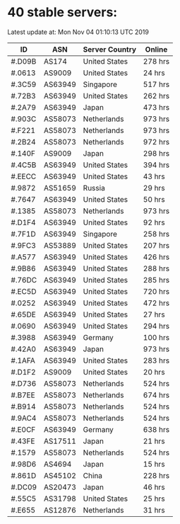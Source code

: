 # 40 stable servers:

Latest update at: Mon Nov 04 01:10:13 UTC 2019

| ID | ASN | Server Country | Online |
| -- | --- | -------------- | ------ |
| #.D09B | AS174 | United States | 278 hrs |
| #.0613 | AS9009 | United States | 24 hrs |
| #.3C59 | AS63949 | Singapore | 517 hrs |
| #.72B3 | AS63949 | United States | 262 hrs |
| #.2A79 | AS63949 | Japan | 473 hrs |
| #.903C | AS58073 | Netherlands | 973 hrs |
| #.F221 | AS58073 | Netherlands | 973 hrs |
| #.2B24 | AS58073 | Netherlands | 972 hrs |
| #.140F | AS9009 | Japan | 298 hrs |
| #.4C5B | AS63949 | United States | 394 hrs |
| #.EECC | AS63949 | United States | 43 hrs |
| #.9872 | AS51659 | Russia | 29 hrs |
| #.7647 | AS63949 | United States | 50 hrs |
| #.1385 | AS58073 | Netherlands | 973 hrs |
| #.D1F4 | AS63949 | United States | 92 hrs |
| #.7F1D | AS63949 | Singapore | 258 hrs |
| #.9FC3 | AS53889 | United States | 207 hrs |
| #.A577 | AS63949 | United States | 426 hrs |
| #.9B86 | AS63949 | United States | 288 hrs |
| #.76DC | AS63949 | United States | 285 hrs |
| #.EC5D | AS63949 | United States | 720 hrs |
| #.0252 | AS63949 | United States | 472 hrs |
| #.65DE | AS63949 | United States | 27 hrs |
| #.0690 | AS63949 | United States | 294 hrs |
| #.3988 | AS63949 | Germany | 100 hrs |
| #.42A0 | AS63949 | Japan | 973 hrs |
| #.1AFA | AS63949 | United States | 283 hrs |
| #.D1F2 | AS9009 | United States | 20 hrs |
| #.D736 | AS58073 | Netherlands | 524 hrs |
| #.B7EE | AS58073 | Netherlands | 674 hrs |
| #.B914 | AS58073 | Netherlands | 524 hrs |
| #.9AC4 | AS58073 | Netherlands | 524 hrs |
| #.E0CF | AS63949 | Germany | 638 hrs |
| #.43FE | AS17511 | Japan | 21 hrs |
| #.1579 | AS58073 | Netherlands | 524 hrs |
| #.98D6 | AS4694 | Japan | 15 hrs |
| #.861D | AS45102 | China | 228 hrs |
| #.DC09 | AS20473 | Japan | 46 hrs |
| #.55C5 | AS31798 | United States | 25 hrs |
| #.E655 | AS12876 | Netherlands | 31 hrs |

